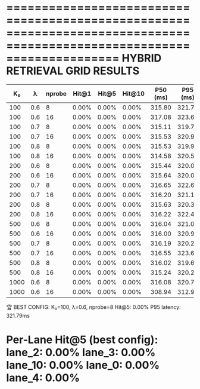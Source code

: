 
========================================================================================================================
HYBRID RETRIEVAL GRID RESULTS
========================================================================================================================

| K₀ | λ | nprobe | Hit@1 | Hit@5 | Hit@10 | P50 (ms) | P95 (ms) |
|----|---|--------|-------|-------|--------|----------|----------|
|  100 | 0.6 |      8 |  0.00% |  0.00% |  0.00% |   315.80 |   321.79 |
|  100 | 0.6 |     16 |  0.00% |  0.00% |  0.00% |   317.08 |   323.65 |
|  100 | 0.7 |      8 |  0.00% |  0.00% |  0.00% |   315.11 |   319.78 |
|  100 | 0.7 |     16 |  0.00% |  0.00% |  0.00% |   315.53 |   320.98 |
|  100 | 0.8 |      8 |  0.00% |  0.00% |  0.00% |   315.53 |   319.92 |
|  100 | 0.8 |     16 |  0.00% |  0.00% |  0.00% |   314.58 |   320.50 |
|  200 | 0.6 |      8 |  0.00% |  0.00% |  0.00% |   315.44 |   320.09 |
|  200 | 0.6 |     16 |  0.00% |  0.00% |  0.00% |   315.64 |   320.02 |
|  200 | 0.7 |      8 |  0.00% |  0.00% |  0.00% |   316.65 |   322.63 |
|  200 | 0.7 |     16 |  0.00% |  0.00% |  0.00% |   316.20 |   321.10 |
|  200 | 0.8 |      8 |  0.00% |  0.00% |  0.00% |   315.63 |   320.35 |
|  200 | 0.8 |     16 |  0.00% |  0.00% |  0.00% |   316.22 |   322.49 |
|  500 | 0.6 |      8 |  0.00% |  0.00% |  0.00% |   316.04 |   321.02 |
|  500 | 0.6 |     16 |  0.00% |  0.00% |  0.00% |   316.00 |   320.91 |
|  500 | 0.7 |      8 |  0.00% |  0.00% |  0.00% |   316.19 |   320.28 |
|  500 | 0.7 |     16 |  0.00% |  0.00% |  0.00% |   316.55 |   323.63 |
|  500 | 0.8 |      8 |  0.00% |  0.00% |  0.00% |   316.02 |   319.66 |
|  500 | 0.8 |     16 |  0.00% |  0.00% |  0.00% |   315.24 |   320.21 |
| 1000 | 0.6 |      8 |  0.00% |  0.00% |  0.00% |   316.08 |   320.78 |
| 1000 | 0.6 |     16 |  0.00% |  0.00% |  0.00% |   308.94 |   312.92 |

🏆 BEST CONFIG:
  K₀=100, λ=0.6, nprobe=8
  Hit@5: 0.00%
  P95 latency: 321.79ms

Per-Lane Hit@5 (best config):
  lane_2: 0.00%
  lane_3: 0.00%
  lane_10: 0.00%
  lane_0: 0.00%
  lane_4: 0.00%
========================================================================================================================
